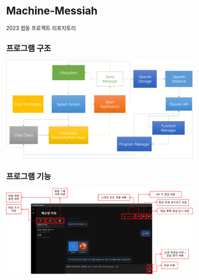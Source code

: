 # Machine-Messiah
2023 컴동 프로젝트 리포지토리

## 프로그램 구조
![프로그램 구조](./images/structure.png)

## 프로그램 기능
![프로그램 기능](./images/function.png)